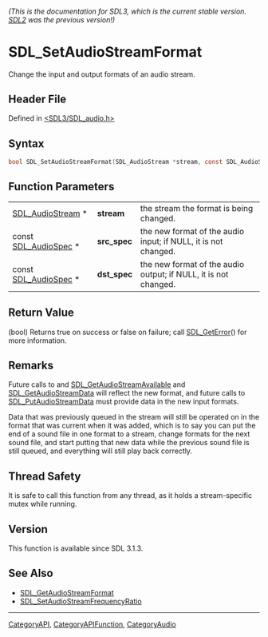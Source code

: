###### (This is the documentation for SDL3, which is the current stable version. [SDL2](https://wiki.libsdl.org/SDL2/) was the previous version!)
# SDL_SetAudioStreamFormat

Change the input and output formats of an audio stream.

## Header File

Defined in [<SDL3/SDL_audio.h>](https://github.com/libsdl-org/SDL/blob/main/include/SDL3/SDL_audio.h)

## Syntax

```c
bool SDL_SetAudioStreamFormat(SDL_AudioStream *stream, const SDL_AudioSpec *src_spec, const SDL_AudioSpec *dst_spec);
```

## Function Parameters

|                                        |              |                                                                 |
| -------------------------------------- | ------------ | --------------------------------------------------------------- |
| [SDL_AudioStream](SDL_AudioStream) *   | **stream**   | the stream the format is being changed.                         |
| const [SDL_AudioSpec](SDL_AudioSpec) * | **src_spec** | the new format of the audio input; if NULL, it is not changed.  |
| const [SDL_AudioSpec](SDL_AudioSpec) * | **dst_spec** | the new format of the audio output; if NULL, it is not changed. |

## Return Value

(bool) Returns true on success or false on failure; call
[SDL_GetError](SDL_GetError)() for more information.

## Remarks

Future calls to and
[SDL_GetAudioStreamAvailable](SDL_GetAudioStreamAvailable) and
[SDL_GetAudioStreamData](SDL_GetAudioStreamData) will reflect the new
format, and future calls to
[SDL_PutAudioStreamData](SDL_PutAudioStreamData) must provide data in the
new input formats.

Data that was previously queued in the stream will still be operated on in
the format that was current when it was added, which is to say you can put
the end of a sound file in one format to a stream, change formats for the
next sound file, and start putting that new data while the previous sound
file is still queued, and everything will still play back correctly.

## Thread Safety

It is safe to call this function from any thread, as it holds a
stream-specific mutex while running.

## Version

This function is available since SDL 3.1.3.

## See Also

- [SDL_GetAudioStreamFormat](SDL_GetAudioStreamFormat)
- [SDL_SetAudioStreamFrequencyRatio](SDL_SetAudioStreamFrequencyRatio)

----
[CategoryAPI](CategoryAPI), [CategoryAPIFunction](CategoryAPIFunction), [CategoryAudio](CategoryAudio)


